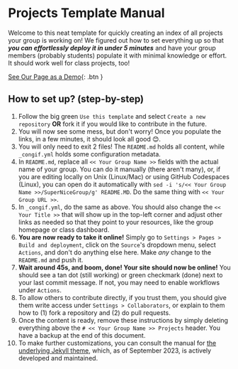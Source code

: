 # Projects Template Manual

Welcome to this neat template for quickly creating an index of all projects your group is working on! We figured out how to set everything up so that **_you can effortlessly deploy it in under 5 minutes_** and have your group members (probably students) populate it with minimal knowledge or effort. It should work well for class projects, too!

[See Our Page as a Demo](https://software.phaseslab.org/){: .btn }

## How to set up? (step-by-step)

1. Follow the big green `Use this template` and select `Create a new repository` **OR** fork it if you would like to contribute in the future.
1. You will now see some mess, but don't worry! Once you populate the links, in a few minutes, it should look all good 😊.
1. You will only need to exit 2 files! The `README.md` holds all content, while `_congif.yml` holds some configuration metadata.
1. In `README.md`, replace all `<< Your Group Name >>` fields with the actual name of your group. You can do it manually (there aren't many), or, if you are editing locally on Unix (Linux/Mac) or using GitHub Codespaces (Linux), you can open do it automatically with `sed -i 's/<< Your Group Name >>/SuperNiceGroup/g' README.MD`. Do the same thing with `<< Your Group URL >>`. 
1. In `_congif.yml`, do the same as above. You should also change the `<< Your Title >>` that will show up in the top-left corner and adjust other links as needed so that they point to your resources, like the group homepage or class dashboard.
1. **You are now ready to take it online!** Simply go to `Settings > Pages > Build and deployment`, click on the `Source`'s dropdown menu, select `Actions`, and don't do anything else here. Make _any_ change to the `README.md` and push it. 
1. **Wait around 45s, and boom, done! Your site should now be online!** You should see a tan dot (still working) or green checkmark (done) next to your last commit message. If not, you may need to enable workflows under `Actions`.
1. To allow others to contribute directly, if you trust them, you should give them write access under `Settings > Collaborators`, or explain to them how to (1) fork a repository and (2) do pull requests.
1. Once the content is ready, remove these instructions by simply deleting everything above the `# << Your Group Name >> Projects` header. You have a backup at the end of this document.
1. To make further customizations, you can consult the manual for [the underlying Jekyll theme](https://just-the-docs.com/), which, as of September 2023, is actively developed and maintained. 

